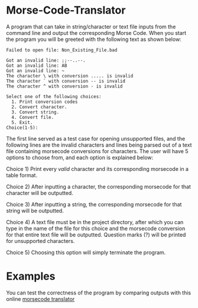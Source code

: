 # Morse-Code-Translator
A program that can take in string/character or text file inputs from the command line and output the corresponding Morse Code. When you start the program you will be greeted with the following text as shown below:

```
Failed to open file: Non_Existing_File.bad

Got an invalid line: ;;--..--.
Got an invalid line: AB
Got an invalid line: ~
The character \ with conversion ..... is invalid
The character ` with conversion -- is invalid
The character ^ with conversion - is invalid

Select one of the following choices: 
  1. Print conversion codes
  2. Convert character.
  3. Convert string.
  4. Convert file.
  5. Exit.
Choice(1-5): 
```

The first line served as a test case for opening unsupported files, and the following lines are the invalid characters and lines being parsed out of a text file containing morsecode conversions for characters. The user will have 5 options to choose from, and each option is explained below:

Choice 1) Print every *valid* character and its corresponding morsecode in a table format.

Choice 2) After inputting a character, the corresponding morsecode for that character will be outputted. 

Choice 3) After inputting a string, the corresponding morsecode for that string will be outputted. 

Choice 4) A text file must be in the project directory, after which you can type in the name of the file for this choice and the morsecode conversion for that entire             text file will be outputted. Question marks (?) will be printed for unsupported characters. 

Choice 5) Choosing this option will simply terminate the program. 


# Examples
You can test the correctness of the program by comparing outputs with this online [morsecode translator](https://morsecode.world/international/translator.html) 

